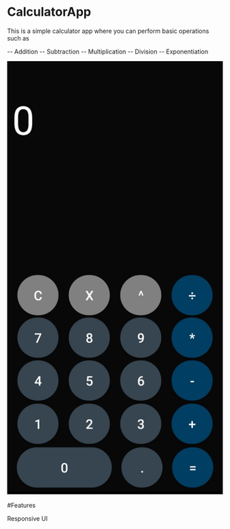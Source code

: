 # CalculatorApp

This is a simple calculator app where you can perform basic operations such as

-- Addition
-- Subtraction
-- Multiplication
-- Division
-- Exponentiation

![](https://github.com/Zainab-Saad/CalculatorApp/blob/master/README_image.jpeg)

#Features

Responsive UI
